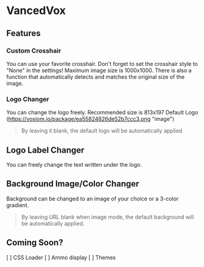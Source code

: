 # VancedVox

## Features

### Custom Crosshair

You can use your favorite crosshair.
Don't forget to set the crosshair style to "None" in the settings!
Maximum image size is 1000x1000.
There is also a function that automatically detects and matches the original size of the image.

### Logo Changer

You can change the logo freely.
Recommended size is 813x197
Default Logo
(https://voxiom.io/package/ea55824826de52b7ccc3.png "image")

> By leaving it blank, the default logo will be automatically applied

## Logo Label Changer

You can freely change the text written under the logo.

## Background Image/Color Changer

Background can be changed to an image of your choice or a 3-color gradient.

> By leaving URL blank when image mode, the default background will be automatically applied.

## Coming Soon?

[ ] CSS Loader
[ ] Ammo display
[ ] Themes
